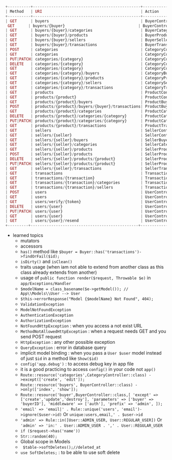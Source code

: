 ````php

+----------+-----------------------------------------------+----------------------------------------+
| Method   | URI                                           | Action                                 |
+----------+-----------------------------------------------+----------------------------------------+
| GET      | buyers                                        | BuyerController@index                  |
 GET      | buyers/{buyer}                                | BuyerController@show                   |
| GET      | buyers/{buyer}/categories                     | BuyerCategoryController@index          |
| GET      | buyers/{buyer}/products                       | BuyerProductController@index           |
| GET      | buyers/{buyer}/sellers                        | BuyerSellerController@index            |
| GET      | buyers/{buyer}/transactions                   | BuyerTransactionController@index       |
| POST     | categories                                    | CategoryController@store               |
| GET      | categories                                    | CategoryController@index               |
| PUT|PATCH| categories/{category}                         | CategoryController@update              |
| DELETE   | categories/{category}                         | CategoryController@destroy             |
| GET      | categories/{category}                         | CategoryController@show                |
| GET      | categories/{category}/buyers                  | CategoryBuyerController@index          |
| GET      | categories/{category}/products                | CategoryProductController@index        |
| GET      | categories/{category}/sellers                 | CategorySellerController@index         |
| GET      | categories/{category}/transactions            | CategoryTransactionController@index    |
| GET      | products                                      | ProductController@index                |
| GET      | products/{product}                            | ProductController@show                 |
| GET      | products/{product}/buyers                     | ProductBuyerController@index           |
| POST     | products/{product}/buyers/{buyer}/transactions| ProductBuyerTransactionController@store|
| GET      | products/{product}/categories                 | ProductCategoryController@index        |
| DELETE   | products/{product}/categories/{category}      | ProductCategoryController@destroy      |
| PUT|PATCH| products/{product}/categories/{category}      | ProductCategoryController@update       |
| GET      | products/{product}/transactions               | ProductTransactionController@index     |
| GET      | sellers                                       | SellerController@index                 |
| GET      | sellers/{seller}                              | SellerController@show                  |
| GET      | sellers/{seller}/buyers                       | SellerBuyerController@index            |
| GET      | sellers/{seller}/categories                   | SellerCategoryController@index         |
| GET      | sellers/{seller}/products                     | SellerProductController@index          |
| POST     | sellers/{seller}/products                     | SellerProductController@store          |
| DELETE   | sellers/{seller}/products/{product}           | SellerProductController@destroy        |
| PUT|PATCH| sellers/{seller}/products/{product}           | SellerProductController@update         |
| GET      | sellers/{seller}/transactions                 | SellerTransactionController@index      |
| GET      | transactions                                  | TransactionController@index            |
| GET      | transactions/{transaction}                    | TransactionController@show             |
| GET      | transactions/{transaction}/categories         | TransactionCategoryController@index    |
| GET      | transactions/{transaction}/sellers            | TransactionSellerController@index      |
| POST     | users                                         | UserController@store                   |
| GET      | users                                         | UserController@index                   |
| GET      | users/verify/{token}                          | UserController@verify                  |
| DELETE   | users/{user}                                  | UserController@destroy                 |
| PUT|PATCH| users/{user}                                  | UserController@update                  |
| GET      | users/{user}                                  | UserController@show                    |
| GET      | users/{user}/resend                           | UserController@resend                  |
+---------+-----------------------------------------------+----------------------------------------+	
````

- learned topics
  - mutators
  - accessors
  - `has()` method like `$buyer = Buyer::has('transactions')->findOrFail($id);`
  - `isDirty()` and `isClean()`
  - traits usage (when iam not able to extend from another class as this class already extends from another)
  - usage of `public function render($request, Throwable $e)` in `app/Exceptions/Handler`
  - `$modelName = class_basename($e->getModel()); // App\\Models\\User --> User`
  - `$this->errorResponse("Model {$modelName} Not Found", 404);`
  - `ValidationException`
  - `ModelNotFoundException`
  - `AuthenticationException`
  - `AuthorizationException`
  - `NotFoundHttpException` : when you access a not exist URL
  - `MethodNotAllowedHttpException` :  when a request needs GET and you send POST request
  - `HttpException` : any other possible exception
  - `QueryException` : error in database query
  - implicit model binding : when you pass a `User $user` model instead of just `$id` in a method like `Show($id)`
  - `config('app.debug')` :  to access debug key in app file
  - it is a good practicing to access `config()` in your code not `app()` 
  - `Route::resource('categories',CategoryController::class)
    ->except(['create', 'edit']);`
  - `Route::resource('buyers', BuyerController::class)
    ->only(['index', 'show']);`
  - `Route::resource('buyer',BuyerController::class,[
    'except' => ['create','update','destroy'],
    'parameters' => ['buyer' => 'buyerID'],
    'middleware' => ['auth'],
    'prefix' => 'admin',
    ]);`
  - `'email' => 'email|' . Rule::unique('users', 'email')->ignore($user->id)` Or `unique:users,email,' . $user->id`
  - `'admin' => Rule::in([User::ADMIN_USER, User::REGULAR_USER])` Or `'admin' => 'in:' . User::ADMIN_USER . ',' . User::REGULAR_USER`
  - `if ($request->has('name'))`
  - `Str::random(40);`
  - Global scope in Models
  - ` $table->softDeletes();//deleted_at`
  - `use SoftDeletes;` : to be able to use soft delete
